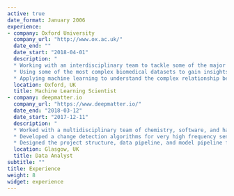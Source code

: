 ```yaml
---
active: true
date_format: January 2006
experience:
- company: Oxford University
  company_url: "http://www.ox.ac.uk/"
  date_end: ""
  date_start: "2018-04-01"
  description: "
  * Working with an interdisciplinary team to tackle some of the major chronic disease challenges\n
  * Using some of the most complex biomedical datasets to gain insights into complex chronic disease patterns\n
  * Applying machine learning to understand the complex relationship between environment and health"
  location: Oxford, UK
  title: Machine Learning Scientist
- company: deepmatter.io
  company_url: "https://www.deepmatter.io/"
  date_end: "2018-03-12"
  date_start: "2017-12-11"
  description: "
  * Worked with a multidisciplinary team of chemistry, software, and hardware engineers on digitised chemistry \n
  * Developed a change detection algorithms for very high frequency sensor data to make the product intelligent \n
  * Designed the project structure, data pipeline, and model pipeline for the data science team"
  location: Glasgow, UK
  title: Data Analyst
subtitle: ""
title: Experience
weight: 8
widget: experience
---
```

